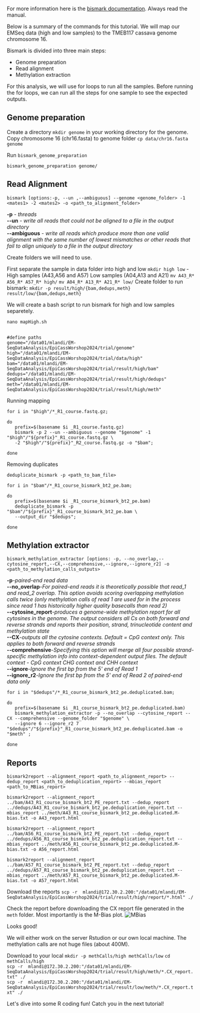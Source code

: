 For more information here is the [bismark documentation](https://github.com/FelixKrueger/Bismark/tree/master/docs/bismark). Always read the manual. 

Below is a summary of the commands for this tutorial. We will map our EMSeq data (high and low samples) to the TMEB117 cassava genome chromosome 16.

Bismark is divided into three main steps:

- Genome preparation
- Read alignment
- Methylation extraction

For this analysis, we will use for loops to run all the samples. Before running the for loops, we can run all the steps for one sample to see the expected outputs.

## Genome preparation 

Create a directory `mkdir genome` in your working directory for the genome. Copy chromosome 16 (chr16.fasta) to genome folder `cp data/chr16.fasta genome` 

Run `bismark_genome_preparation`

`bismark_genome_preparation genome/ `

## Read Alignment 

`bismark [options:-p, --un ,--ambiguous] --genome <genome_folder> -1 <mates1> -2 <mates2> -o <path_to_alignment_folder>`

**-p** - _threads_  
**--un** - _write all reads that could not be aligned to a file in the output directory_   
**--ambiguous** - _write all reads which produce more than one valid alignment with the same number of lowest mismatches or other reads that fail to align uniquely to a file in the output directory_  

Create folders we will need to use. 

First separate the sample in data folder into high and low
`mkdir high low` - High samples (A43,A56 and A57) Low samples (A04,A13 and A21)
`mv A43_R* A56_R* A57_R* high/`
`mv A04_R* A13_R* A21_R* low/`
Create folder to run bismark:
`mkdir -p result/high/{bam,dedups,meth} result/low/{bam,dedups,meth}`

We will create a bash script to run bismark for high and low samples separetely. 

`nano mapHigh.sh`

```#!/bin/bash

#define paths
genome="/data01/mlandi/EM-SeqDataAnalysis/EpiCassWorshop2024/trial/genome"  
high="/data01/mlandi/EM-SeqDataAnalysis/EpiCassWorshop2024/trial/data/high"  
bam="/data01/mlandi/EM-SeqDataAnalysis/EpiCassWorshop2024/trial/result/high/bam" 
dedups="/data01/mlandi/EM-SeqDataAnalysis/EpiCassWorshop2024/trial/result/high/dedups"
meth="/data01/mlandi/EM-SeqDataAnalysis/EpiCassWorshop2024/trial/result/high/meth"

```
Running mapping 

```
for i in "$high"/*_R1_course.fastq.gz;

do
   prefix=$(basename $i _R1_course.fastq.gz)
   bismark -p 2 --un --ambiguous --genome "$genome" -1 "$high"/"${prefix}"_R1_course.fastq.gz \
   -2 "$high"/"${prefix}"_R2_course.fastq.gz -o "$bam";

done
```

Removing duplicates

`deduplicate_bismark -p <path_to_bam_file>`

```
for i in "$bam"/*_R1_course_bismark_bt2_pe.bam;

do
   prefix=$(basename $i _R1_course_bismark_bt2_pe.bam)
   deduplicate_bismark -p "$bam"/"${prefix}"_R1_course_bismark_bt2_pe.bam \
   --output_dir "$dedups";

done
```

## Methylation extractor 

`bismark_methylation_extractor [options: -p, --no_overlap,--cytosine_report,--CX,--comprehensive,--ignore,--ignore_r2] -o <path_to_methylation_calls_outputs>`  

**-p**-_paired-end read data_  
**--no_overlap**-_For paired-end reads it is theoretically possible that read_1 and read_2 overlap. This option avoids scoring overlapping methylation calls twice (only methylation calls of read 1 are used for in the process since read 1 has historically higher quality basecalls than read 2)_  
**--cytosine_report**-_produces a genome-wide methylation report for all cytosines in the genome. The output considers all Cs on both forward and reverse strands and reports their position, strand, trinucleotide content and methylation state_  
**--CX**-_outputs all the cytosine contexts. Default = CpG context only. This applies to both forward and reverse strands_  
**--comprehensive**-_Specifying this option will merge all four possible strand-specific methylation info into context-dependent output files. The default context - CpG context CHG context and CHH context_  
**--ignore**-_Ignore the first <int> bp from the 5' end of Read 1_  
**--ignore_r2**-_Ignore the first <int> bp from the 5' end of Read 2 of paired-end data only_  


```
for i in "$dedups"/*_R1_course_bismark_bt2_pe.deduplicated.bam;

do
   prefix=$(basename $i _R1_course_bismark_bt2_pe.deduplicated.bam)
   bismark_methylation_extractor -p --no_overlap --cytosine_report --CX --comprehensive --genome_folder "$genome" \
   --ignore 6 --ignore_r2 7 "$dedups"/"${prefix}"_R1_course_bismark_bt2_pe.deduplicated.bam -o "$meth" ;

done
```

## Reports 

`bismark2report --alignment_report <path_to_alignment_report> --dedup_report <path_to_deduplication_report> --mbias_report <path_to_MBias_report>`

```bismark2report --alignment_report ../bam/A43_R1_course_bismark_bt2_PE_report.txt --dedup_report ../dedups/A43_R1_course_bismark_bt2_pe.deduplication_report.txt --mbias_report ../meth/A43_R1_course_bismark_bt2_pe.deduplicated.M-bias.txt -o A43_report.html```

```bismark2report --alignment_report ../bam/A56_R1_course_bismark_bt2_PE_report.txt --dedup_report ../dedups/A56_R1_course_bismark_bt2_pe.deduplication_report.txt --mbias_report ../meth/A56_R1_course_bismark_bt2_pe.deduplicated.M-bias.txt -o A56_report.html```

```bismark2report --alignment_report ../bam/A57_R1_course_bismark_bt2_PE_report.txt --dedup_report ../dedups/A57_R1_course_bismark_bt2_pe.deduplication_report.txt --mbias_report ../meth/A57_R1_course_bismark_bt2_pe.deduplicated.M-bias.txt -o A57_report.html```

Download the reports 
`scp -r  mlandi@172.30.2.200:"/data01/mlandi/EM-SeqDataAnalysis/EpiCassWorshop2024/trial/result/high/report/*.html" ./`

Check the report before downloading the CX report file generated in the `meth` folder. Most importantly is the M-Bias plot. 
![MBias](https://github.com/LandiMi2/EpiCass2024/blob/main/images/MBias-A04.png?raw=true)

Looks good! 

We will either work on the server Rstudion or our own local machine. The methylation calls are not huge files (about 400M).

Download to your local `mkdir -p methCalls/high methCalls/low`
`cd methCalls/high`  
`scp -r  mlandi@172.30.2.200:"/data01/mlandi/EM-SeqDataAnalysis/EpiCassWorshop2024/trial/result/high/meth/*.CX_report.txt" ./`  
`scp -r  mlandi@172.30.2.200:"/data01/mlandi/EM-SeqDataAnalysis/EpiCassWorshop2024/trial/result/low/meth/*.CX_report.txt" ./`

Let's dive into some R coding fun! Catch you in the next tutorial!









